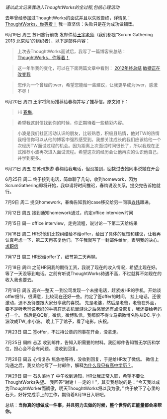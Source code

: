 _谨以此文记录我进入ThoughtWorks的全过程,包括心理活动_

去年曾经参加过ThoughtWorks的面试并且以失败告终，详情见：[ThoughtWorks，你等着！](http://seabornlee.com/2012/02/06/thoughtworks-interview-experience/)
我一直坚信：失败只是在为成功做铺垫。

6月19日 周三 苏州旅行前夜
发邮件给[王宇老师](http://www.niufish.com/)（我们都是“Scrum Gathering 2013 北京站”的组织者），以下是邮件内容：

>上次去ThoughtWorks面试后，我写了一篇博客来总结：
>[ThoughtWorks，你等着！](http://seabornlee.com/2012/02/06/thoughtworks-interview-experience/)

>这一年半我的变化，可以在下面两篇文章中看到：
>[2012年终总结](http://seabornlee.com/2013/01/01/brief-conclusion-of-2012/)
>[敏捷正在改变我](http://seabornlee.com/2013/03/11/agile-is-changing-me/)

>您作为一个曾经的twer，希望您能给一些建议，让我更早成为twer，感激不尽！

6月20日 周四
王宇将简历推荐给春梅并写了推荐信，原文如下：

>Hi [春梅](http://weibo.com/u/2248545250)，

>希望我这封信找到你的时候，你正期待着一些精彩内容。

>小波是我们社区活动认识的朋友，比较熟悉，积极且热情，他对TW的热情我相信你可以从他的博客中强烈感受到。我想关注成长的我们应该给他一个次经历TW面试过程的机会。因为距离上次面试时间很长了，所以我现在正式推荐小波再次进入面试流程。希望这次的经历会让他再次的认识他自己，并学到更多。

6月21日 周五 在苏州旅游
春梅给我电话，但没接到，回拨过去她同事说她在开会

6月25日 周二
终于接到电话，简单聊了几句，收到homework，因为ScrumGathering即将开始，我申请将时间推迟，春梅说没关系，提交完告诉她就行。

7月9日 周二
提交homework，春梅告知我的case移交给另一同事[焱炜](http://weibo.com/u/1741490827)跟进。

7月12日 周五
接到通知homework通过，约定office interview时间

7月15日 周一
office interview，走完流程，说讨论一下第二天给结果

7月16日 周二
HR说他们比较纠结给不给offer，给出了具体的反馈和建议，让我再认真考虑一下，第二天再答复他们。下午我就写了一封邮件给hr，表明我的决心。
[求职信](/post/thoughtworks-i-am-ready)

7月17日 周三
HR说给offer了，细节第二天再聊。

7月18日 周四
之前HR问我的期待工资，我说了现在的收入情况，希望比现在好。
等了一天没等到电话。之前有听说ThoughtWorks待遇不高，不过就算不如现在的收入我也要去。

7月19日 周五 高兴一整天
一到公司发现一个未接电话，赶紧拨HR的手机。开始谈offer细节，很满意，比较现在还好一些。约定了签offer的时间。
挂上电话，还很激动，迫不及待要跟大家分享我的喜悦。
先是老婆，然后是老爸，老爸在外面，要不是听老爸说老妈的手机在洗衣机里游泳之后感冒还有点没恢复，我还要给老妈打一个。
然后是QQ群，微信，微博私信。我都恨不得立马把微博名称从DC_李小波改成TW_李小波。
晚上下了馆子，看了电影，庆祝。

7月23日 周二
签offer，不过持公章的同事在开会，没拿走。

7月25日 周四 忐忑
收到邮件，告知入职需要的材料。我回邮件告知暂无学历和学位，担心会不会有问题。
没收到回复。

7月26日 周五 心情复杂
焦急地等待，没收到回复，于是给HR发了微信。
微信上沟通之后，我又给他写了一封邮件，解释[为什么我只有高中学历？](http://seabornlee.com/post/wei-shen-me-wo-zhi-you-gao-zhong-xue-li)。

7月29日 周一 石头落地了
中午收到通知，HR让我正常入职，希望不要让ThoughtWorks失望。
我回答“谢谢！一定的！”，其实我想说的是：“今天我以成为ThoughtWorker而骄傲，明天ThoughtWorks将以我为傲。”
终于放下了心里的石头，好好完成手上的工作，期待着8月19日入职吧。

总结：__当你真的想做成一件事，并且努力去做的时候，整个世界的正能量都会来帮你。__
